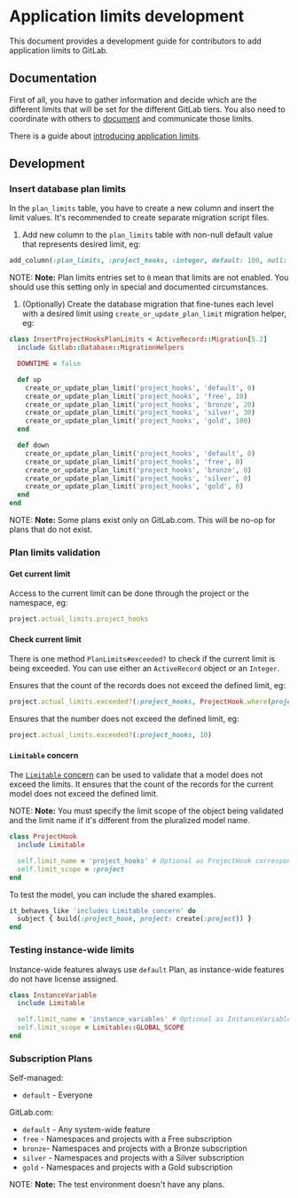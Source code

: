 # Application limits development

This document provides a development guide for contributors to add application
limits to GitLab.

## Documentation

First of all, you have to gather information and decide which are the different
limits that will be set for the different GitLab tiers. You also need to
coordinate with others to [document](../administration/instance_limits.md)
and communicate those limits.

There is a guide about [introducing application
limits](https://about.gitlab.com/handbook/product/product-management/process/#introducing-application-limits).

## Development

### Insert database plan limits

In the `plan_limits` table, you have to create a new column and insert the
limit values. It's recommended to create separate migration script files.

1. Add new column to the `plan_limits` table with non-null default value
   that represents desired limit, eg:

  ```ruby
  add_column(:plan_limits, :project_hooks, :integer, default: 100, null: false)
  ```

  NOTE: **Note:** Plan limits entries set to `0` mean that limits are not
  enabled. You should use this setting only in special and documented circumstances.

1. (Optionally) Create the database migration that fine-tunes each level with
    a desired limit using `create_or_update_plan_limit` migration helper, eg:

  ```ruby
  class InsertProjectHooksPlanLimits < ActiveRecord::Migration[5.2]
    include Gitlab::Database::MigrationHelpers

    DOWNTIME = false

    def up
      create_or_update_plan_limit('project_hooks', 'default', 0)
      create_or_update_plan_limit('project_hooks', 'free', 10)
      create_or_update_plan_limit('project_hooks', 'bronze', 20)
      create_or_update_plan_limit('project_hooks', 'silver', 30)
      create_or_update_plan_limit('project_hooks', 'gold', 100)
    end

    def down
      create_or_update_plan_limit('project_hooks', 'default', 0)
      create_or_update_plan_limit('project_hooks', 'free', 0)
      create_or_update_plan_limit('project_hooks', 'bronze', 0)
      create_or_update_plan_limit('project_hooks', 'silver', 0)
      create_or_update_plan_limit('project_hooks', 'gold', 0)
    end
  end
  ```

NOTE: **Note:** Some plans exist only on GitLab.com. This will be no-op
for plans that do not exist.

### Plan limits validation

#### Get current limit

Access to the current limit can be done through the project or the namespace,
eg:

```ruby
project.actual_limits.project_hooks
```

#### Check current limit

There is one method `PlanLimits#exceeded?` to check if the current limit is
being exceeded. You can use either an `ActiveRecord` object or an `Integer`.

Ensures that the count of the records does not exceed the defined limit, eg:

```ruby
project.actual_limits.exceeded?(:project_hooks, ProjectHook.where(project: project))
```

Ensures that the number does not exceed the defined limit, eg:

```ruby
project.actual_limits.exceeded?(:project_hooks, 10)
```

#### `Limitable` concern

The [`Limitable` concern](https://gitlab.com/gitlab-org/gitlab/blob/master/app/models/concerns/limitable.rb)
can be used to validate that a model does not exceed the limits. It ensures
that the count of the records for the current model does not exceed the defined
limit.

NOTE: **Note:** You must specify the limit scope of the object being validated
and the limit name if it's different from the pluralized model name.

```ruby
class ProjectHook
  include Limitable

  self.limit_name = 'project_hooks' # Optional as ProjectHook corresponds with project_hooks
  self.limit_scope = :project
end
```

To test the model, you can include the shared examples.

```ruby
it_behaves_like 'includes Limitable concern' do
  subject { build(:project_hook, project: create(:project)) }
end
```

### Testing instance-wide limits

Instance-wide features always use `default` Plan, as instance-wide features
do not have license assigned.

```ruby
class InstanceVariable
  include Limitable

  self.limit_name = 'instance_variables' # Optional as InstanceVariable corresponds with instance_variables
  self.limit_scope = Limitable::GLOBAL_SCOPE
end
```

### Subscription Plans

Self-managed:

- `default` - Everyone

GitLab.com:

- `default` - Any system-wide feature
- `free` - Namespaces and projects with a Free subscription
- `bronze`- Namespaces and projects with a Bronze subscription
- `silver` - Namespaces and projects with a Silver subscription
- `gold` - Namespaces and projects with a Gold subscription

NOTE: **Note:** The test environment doesn't have any plans.

